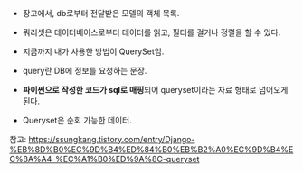 

- 장고에서, db로부터 전달받은 모델의 객체 목록. 

- 쿼리셋은 데이터베이스로부터 데이터를 읽고, 필터를 걸거나 정렬을 할 수 있다. 

- 지금까지 내가 사용한 방법이 QuerySet임.

- query란 DB에 정보를 요청하는 문장. 

- **파이썬으로 작성한 코드가 sql로 매핑**되어 queryset이라는 자료 형태로 넘어오게 된다.

- Queryset은 순회 가능한 데이터.


참고: https://ssungkang.tistory.com/entry/Django-%EB%8D%B0%EC%9D%B4%ED%84%B0%EB%B2%A0%EC%9D%B4%EC%8A%A4-%EC%A1%B0%ED%9A%8C-queryset
